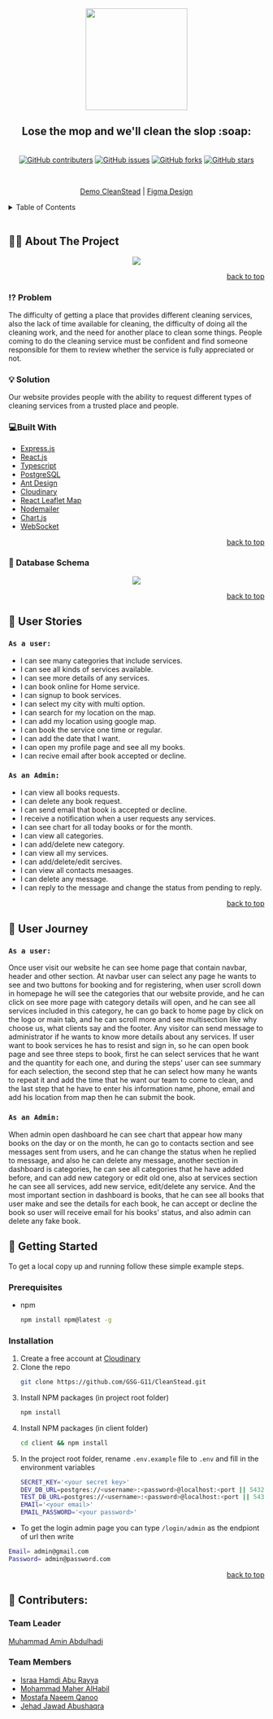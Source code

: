 <div id="top" align="center">
  <img src="https://i.postimg.cc/PfwHcbbw/logo.png" width="200px"/>
  <h2>Lose the mop and we'll clean the slop :soap:</h2>
</div>
<br/>
<div align="center">
  <a href="https://github.com/GSG-G11/CleanStead/contributors"><img alt="GitHub contributers" src="https://img.shields.io/github/contributors/GSG-G11/CleanStead?color=%2300ADEE&style=for-the-badge"></a>
  <a href="https://github.com/GSG-G11/CleanStead/issues"><img alt="GitHub issues" src="https://img.shields.io/github/issues/GSG-G11/CleanStead?color=red&style=for-the-badge"></a>
  <a href="https://github.com/GSG-G11/CleanStead/network"><img alt="GitHub forks" src="https://img.shields.io/github/forks/GSG-G11/CleanStead?color=%2344cc11&style=for-the-badge"></a>
  <a href="https://github.com/GSG-G11/CleanStead/stargazers"><img alt="GitHub stars" src="https://img.shields.io/github/stars/GSG-G11/CleanStead?color=yellow&style=for-the-badge"></a>
</div>

<div>
  <p align="center">
      <br />
  <div align='center'>
    <a href="https://cleanstead.herokuapp.com/">Demo CleanStead</a> |
<a href="https://www.figma.com/file/x4SwUXvOFq3012pYy1lhPw/CleanStead?node-id=80%3A335">Figma Design</a>
  </p>
  </div>

<details>
  <summary>Table of Contents</summary>
  <ol>
    <li>
      <a href="#about-the-project">About The Project</a>
      <ul>
        <li><a href="#problem">Problem</li> 
        <li><a href="#solution">Solution</li> 
        <li><a href="#built-with">Built With</li> 
        <li><a href="#database-schema">Database Schema</li> 
      </ul>
    </li>
    <li>
      <a href="#user-stories">User Stories</a>
      <ul>
        <li><a href="#as-a-user-story">User</a></li>
        <li><a href="#as-an-admin-story">admin</a></li>        
      </ul>
    </li>
    <li>
      <a href="#user-journey">User Journey</a>
      <ul>
        <li><a href="#as-a-user-journey">User</a></li>
        <li><a href="#as-an-admin-journey">Admin</a></li>        
      </ul>
    </li>
      <li>
      <a href="#install-repo">Install application</a>
       <ul>
        <li><a href="#prerequisites">Prerequisites</a></li>
        <li><a href="#installation">Installation</a></li>        
      </ul>
    </li>
    <li><a href="#contributers">Contributers</a></li>
  </ol>
</details>

<br>

## 👩‍💻 About The Project <span id="about-the-project"></span>
<div align='center'>
  <img src="https://i.postimg.cc/6QF8G8r8/header.png"/>
</div>

<p align="right"><a href="#top">back to top</a></p>

### ⁉ Problem <span id="problem"></span>
The difficulty of getting a place that provides different cleaning services, also the lack of time available for cleaning, the difficulty of doing all the cleaning work, and the need for another place to clean some things. People coming to do the cleaning service must be confident and find someone responsible for them to review whether the service is fully appreciated or not.

### 💡 Solution <span id="solution"></span>
Our website provides people with the ability to request different types of cleaning services from a trusted place and people.

### :computer:Built With <span id="built-with"></span>

* [Express.js](https://expressjs.com/)
* [React.js](https://reactjs.org/)
* [Typescript](https://www.typescriptlang.org/)
* [PostgreSQL](https://www.postgresql.org/docs/)
* [Ant Design](https://ant.design/)
* [Cloudinary](https://cloudinary.com/)
* [React Leaflet Map](https://react-leaflet.js.org/)
* [Nodemailer](https://nodemailer.com/about/)
* [Chart.js](https://www.chartjs.org/)
* [WebSocket](https://socket.io/)

<p align="right"><a href="#top">back to top</a></p>

### 🔗 Database Schema <span id="database-schema"></span>
<div align='center'>
  <img src="https://i.postimg.cc/HsCLtWcX/draw-SQL-export-2022-05-28-05-47.png"/>
</div>
<p align="right"><a href="#top">back to top</a></p>


## 📔 User Stories <span id="user-stories"></span>
### `As a user:` <span id="as-a-user-story"></span>
- I can see many categories that include services.
- I can see all kinds of services available.
- I can see more details of any services.
- I can book online for Home service. 
- I can signup to book services.
- I can select my city with multi option.
- I can search for my location on the map.
- I can add my location using google map.
- I can book the service one time or regular.
- I can add the date that I want.
- I can open my profile page and see all my books.
- I can recive email after book accepted or decline.

### `As an Admin:` <span id="as-an-admin-story"></span>
- I can view all books requests.
- I can delete any book request.
- I can send email that book is accepted or decline.
- I receive a notification when a user requests any services.
- I can see chart for all today books or for the month.
- I can view all categories.
- I can add/delete new category.
- I can view all my services.
- I can add/delete/edit sercives.
- I can view all contacts mesaages.
- I can delete any message.
- I can reply to the message and change the status from pending to reply.


<p align="right"><a href="#top">back to top</a></p>

## 🚀 User Journey <span id="user-journey"></span>
### `As a user:` <span id="as-a-user-journey"></span>
Once user visit our website he can see home page that contain navbar, header and other section. At navbar user can select any page he wants to see and two buttons for booking and for registering, when user scroll down in homepage he will see the categories that our website provide, and he can click on see more page with category details will open, and he can see all services included in this category, he can go back to home page by click on the logo or main tab, and he can scroll more and see multisection like why choose us, what clients say and the footer.
Any visitor can send message to administrator if he wants to know more details about any services.
If user want to book services he has to resist and sign in, so he can open book page and see three steps to book, first he can select services that he want and the quantity for each one, and during the steps' user can see summary for each selection, the second step that he can select how many he wants to repeat it and add the time that he want our team to come to clean, and the last step that he have to enter his information name, phone, email and add his location from map then he can submit the book.

### `As an Admin:` <span id="as-an-admin-journey"></span>
When admin open dashboard he can see chart that appear how many books on the day or on the month, he can go to contacts section and see messages sent from users, and he can change the status when he replied to message, and also he can delete any message, another section in dashboard is categories, he can see all categories that he have added before, and can add new category or edit old one, also at services section he can see all services, add new service, edit/delete any service.
And the most important section in dashboard is books, that he can see all books that user make and see the details for each book, he can accept or decline the book so user will receive email for his books' status, and also admin can delete any fake book.

## 🚩 Getting Started <span id="install-repo"></span>

To get a local copy up and running follow these simple example steps.

### Prerequisites <span id="prerequisites"></span>

* npm
  ```sh
  npm install npm@latest -g
  ```

### Installation <span id="installation"></span>

1. Create a free account at [Cloudinary](https://cloudinary.com/)
2. Clone the repo
   ```sh
   git clone https://github.com/GSG-G11/CleanStead.git
   ```
3. Install NPM packages (in project root folder)
   ```sh
   npm install
   ```
4. Install NPM packages (in client folder)
   ```sh
   cd client && npm install
   ```
5. In the project root folder, rename `.env.example` file to `.env` and fill in the environment variables
   ```sh
   SECRET_KEY='<your secret key>'
   DEV_DB_URL=postgres://<username>:<password>@localhost:<port || 5432>/<development database>
   TEST_DB_URL=postgres://<username>:<password>@localhost:<port || 5432>/<test database>
   EMAIl='<your email>'
   EMAIL_PASSWORD='<your password>'
   ```

* To get the login admin page you can type `/login/admin` as the endpiont of url then write
 ```sh
 Email= admin@gmail.com
 Password= admin@password.com
 ```
<p align="right"><a href="#top">back to top</a></p>


## 👥 Contributers: <span id="contributers"></span>

### Team Leader 
[Muhammad Amin Abdulhadi](https://github.com/Mu7ammadAbed) 

### Team Members
* [Israa Hamdi Abu Rayya](https://github.com/IsraaHamdi)
* [Mohammad Maher AlHabil](https://github.com/MohammadAlHabil)
* [Mostafa Naeem Qanoo](https://github.com/MostafaQanoo)
* [Jehad Jawad Abushaqra](https://github.com/Jehad91)